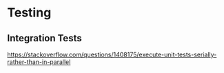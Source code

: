 # Testing

## Integration Tests

https://stackoverflow.com/questions/1408175/execute-unit-tests-serially-rather-than-in-parallel
